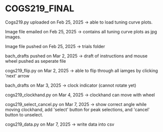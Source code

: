 # COGS219_FINAL

Cogs219.py uploaded on Feb 25, 2025 -> able to load tuning curve plots. 


Image file emailed on Feb 25, 2025 -> contains all tuning curve plots as jpg images. 

Image file pushed on Feb 25, 2025 -> trials folder 

bach_drafts pushed on Mar 2, 2025 -> draft of instructions and mouse wheel pushed as seperate file

cogs219_flip.py on Mar 2, 2025 -> able to flip through all iamges by clicking 'next' arrow

bach_drafts on Mar 3, 2025 -> clock indicator (cannot rotate yet)

cogs219_clockhand.py on Mar 4, 2025 -> clockhand can move with wheel

cogs219_select_cancel.py on Mar 7, 2025 -> show correct angle while moving clockhand, add 'select' button for peak selections, and 'cancel' button to unselect. 

cogs219_data.py on Mar 7, 2025 -> write data into csv
